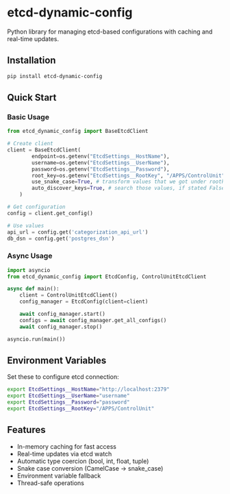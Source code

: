 # etcd-dynamic-config

Python library for managing etcd-based configurations with caching and real-time updates.

## Installation

```bash
pip install etcd-dynamic-config
```

## Quick Start

### Basic Usage

```python
from etcd_dynamic_config import BaseEtcdClient

# Create client
client = BaseEtcdClient(
        endpoint=os.getenv("EtcdSettings__HostName"),
        username=os.getenv("EtcdSettings__UserName"),
        password=os.getenv("EtcdSettings__Password"),
        root_key=os.getenv("EtcdSettings__RootKey", "/APPS/ControlUnit"),
        use_snake_case=True, # transform values that we got under rootkey to python format
        auto_discover_keys=True, # search those values, if stated False you should redifine _build_etcd_key_map method
    )

# Get configuration
config = client.get_config()

# Use values
api_url = config.get('categorization_api_url')
db_dsn = config.get('postgres_dsn')
```

### Async Usage

```python
import asyncio
from etcd_dynamic_config import EtcdConfig, ControlUnitEtcdClient

async def main():
    client = ControlUnitEtcdClient()
    config_manager = EtcdConfig(client=client)

    await config_manager.start()
    configs = await config_manager.get_all_configs()
    await config_manager.stop()

asyncio.run(main())
```

## Environment Variables

Set these to configure etcd connection:

```bash
export EtcdSettings__HostName="http://localhost:2379"
export EtcdSettings__UserName="username"
export EtcdSettings__Password="password"
export EtcdSettings__RootKey="/APPS/ControlUnit"
```

## Features

- In-memory caching for fast access
- Real-time updates via etcd watch
- Automatic type coercion (bool, int, float, tuple)
- Snake case conversion (CamelCase → snake_case)
- Environment variable fallback
- Thread-safe operations
